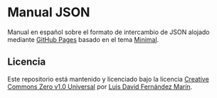 # Manual JSON

Manual en español sobre el formato de intercambio de JSON alojado mediante [GitHub Pages](https://pages.github.com/) basado en el tema [Minimal](https://github.com/pages-themes/minimal).

## Licencia

Este repositorio está mantenido y licenciado bajo la licencia [Creative Commons Zero v1.0 Universal](https://github.com/luisdavidfer/manual-json/blob/master/LICENSE) por [Luis David Fernández Marín](https://github.com/luisdavidfer).
